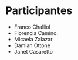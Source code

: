 # Participantes 
- Franco Challiol 
- Florencia Camino.
- Micaela Zalazar
- Damian Ottone
- Janet Casaretto
